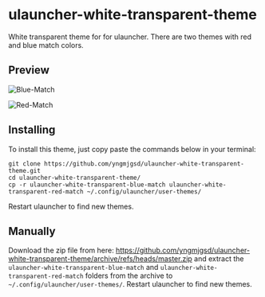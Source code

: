 # ulauncher-white-transparent-theme

White transparent theme for for ulauncher. There are two themes with red and blue match colors.

## Preview

![Blue-Match](https://github.com/yngmjgsd/ulauncher-white-transparent-theme/assets/115377018/ab3128e8-8f42-485e-9259-d8064e431869)

![Red-Match](https://github.com/yngmjgsd/ulauncher-white-transparent-theme/assets/115377018/3947effb-4d59-4dc8-92dd-62725f39d8e3)

## Installing

To install this theme, just copy paste the commands below in your terminal:

```
git clone https://github.com/yngmjgsd/ulauncher-white-transparent-theme.git
cd ulauncher-white-transparent-theme/
cp -r ulauncher-white-transparent-blue-match ulauncher-white-transparent-red-match ~/.config/ulauncher/user-themes/
```

Restart ulauncher to find new themes.

## Manually

Download the zip file from here: https://github.com/yngmjgsd/ulauncher-white-transparent-theme/archive/refs/heads/master.zip and extract the `ulauncher-white-transparent-blue-match` and `ulauncher-white-transparent-red-match` folders from the archive to `~/.config/ulauncher/user-themes/`. Restart ulauncher to find new themes.




